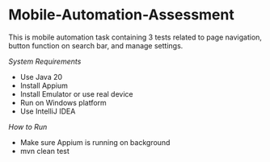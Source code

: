 # Mobile-Automation-Assessment
This is mobile automation task containing 3 tests related to page navigation, button function on search bar, and manage settings.

*System Requirements*
- Use Java 20
- Install Appium
- Install Emulator or use real device
- Run on Windows platform
- Use IntelliJ IDEA

*How to Run*
- Make sure Appium is running on background
- mvn clean test

